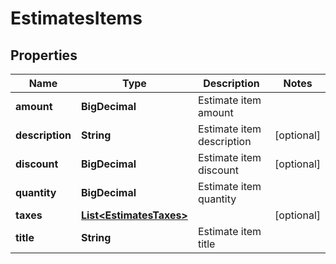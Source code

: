 

# EstimatesItems


## Properties

Name | Type | Description | Notes
------------ | ------------- | ------------- | -------------
**amount** | **BigDecimal** | Estimate item amount | 
**description** | **String** | Estimate item description |  [optional]
**discount** | **BigDecimal** | Estimate item discount |  [optional]
**quantity** | **BigDecimal** | Estimate item quantity | 
**taxes** | [**List&lt;EstimatesTaxes&gt;**](EstimatesTaxes.md) |  |  [optional]
**title** | **String** | Estimate item title | 



